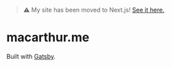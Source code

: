 > :warning: My site has been moved to Next.js! [See it here.](https://github.com/alexmacarthur/macarthur-me-next)

# macarthur.me
Built with [Gatsby](https://www.gatsbyjs.org/).
